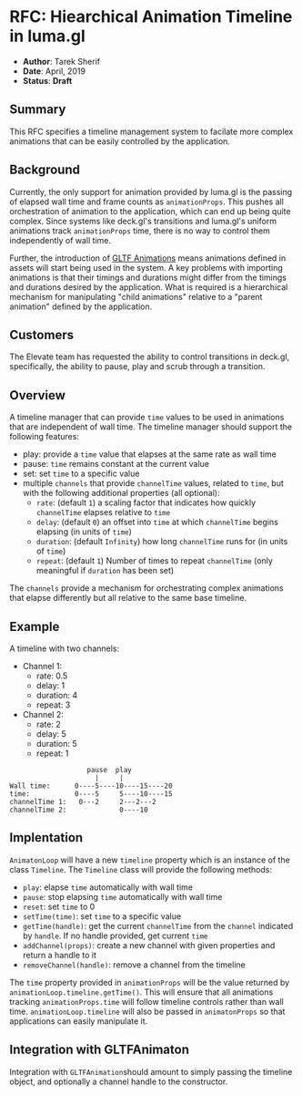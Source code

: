 # RFC: Hiearchical Animation Timeline in luma.gl

* **Author**: Tarek Sherif
* **Date**: April, 2019
* **Status**: **Draft**


## Summary

This RFC specifies a timeline management system to facilate more complex animations that can be easily controlled by the application.


## Background

Currently, the only support for animation provided by luma.gl is the passing of elapsed wall time and frame counts as `animationProps`. This pushes all orchestration of animation to the application, which can end up being quite complex. Since systems like deck.gl's transitions and luma.gl's uniform animations track `animationProps` time, there is no way to control them independently of wall time.

Further, the introduction of [GLTF Animations](https://github.com/uber/luma.gl/blob/7.0-release/modules/addons/src/gltf/gltf-animator.js) means animations defined in assets will start being used in the system. A key problems with importing animations is that their timings and durations might differ from the timings and durations desired by the application. What is required is a hierarchical mechanism for manipulating "child animations" relative to a "parent animation" defined by the application.

## Customers

The Elevate team has requested the ability to control transitions in deck.gl, specifically, the ability to pause, play and scrub through a transition.


## Overview

A timeline manager that can provide `time` values to be used in animations that are independent of wall time. The timeline manager should support the following features:

- play: provide a `time` value that elapses at the same rate as wall time
- pause: `time` remains constant at the current value
- set: set `time` to a specific value
- multiple `channels` that provide `channelTime` values, related to `time`, but with the following additional properties (all optional):
  * `rate`: (default `1`) a scaling factor that indicates how quickly `channelTime` elapses relative to `time`
  * `delay`: (default `0`) an offset into `time` at which `channelTime` begins elapsing (in units of `time`)
  * `duration`: (default `Infinity`) how long `channelTime` runs for (in units of `time`)
  * `repeat`: (default `1`) Number of times to repeat `channelTime` (only meaningful if `duration` has been set)

The `channels` provide a mechanism for orchestrating complex animations that elapse differently but all relative to the same base timeline.

## Example

A timeline with two channels:
- Channel 1:
  - rate: 0.5
  - delay: 1
  - duration: 4
  - repeat: 3
- Channel 2:
  - rate: 2
  - delay: 5
  - duration: 5
  - repeat: 1

```
                   pause  play
                     |     |
Wall time:      0----5----10----15----20
time:           0----5     5----10----15
channelTime 1:   0---2     2---2---2
channelTime 2:             0----10
```

## Implentation

`AnimatonLoop` will have a new `timeline` property which is an instance of the class `Timeline`. The `Timeline` class will provide the following methods:

- `play`: elapse `time` automatically with wall time
- `pause`: stop elapsing `time` automatically with wall time
- `reset`: set `time` to 0
- `setTime(time)`: set `time` to a specific value
- `getTime(handle)`: get the current `channelTime` from the `channel` indicated by `handle`. If no handle provided, get current `time`
- `addChannel(props)`: create a new channel with given properties and return a handle to it
- `removeChannel(handle)`: remove a channel from the timeline

The `time` property provided in `animationProps` will be the value returned by `animationLoop.timeline.getTime()`. This will ensure that all animations tracking `animationProps.time` will follow timeline controls rather than wall time. `animationLoop.timeline` will also be passed in `animatonProps` so that applications can easily manipulate it.


## Integration with GLTFAnimaton

Integration with `GLTFAnimation`should amount to simply passing the timeline object, and optionally a channel handle to the constructor.

